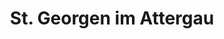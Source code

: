 ---
title: St. Georgen im Attergau
url: /st-georgen-im-attergau/
latitude: 47.928
longitude: 13.504
---